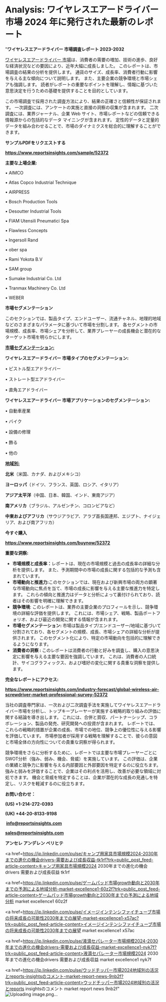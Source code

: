 # Analysis: ワイヤレスエアードライバー市場 2024 年に発行された最新のレポート

"<strong>ワイヤレスエアードライバー 市場調査レポート 2023-2032</strong>

<a href=https://www.reportsinsights.com/sample/52372>ワイヤレスエアードライバー 市場</a>は、消費者の需要の増加、技術の進歩、良好な経済状況などの要因により、近年大幅に成長しました。 このレポートは、市場調査の結果の分析を提供します。 通貨のサイズ、成長率、消費者行動に影響を与える主な傾向について説明します。 また、主要企業の競争環境と市場シェアも強調します。 読者がレポートの重要なポイントを理解し、情報に基づいた意思決定を行うための基礎を提供することを目的としています。

この市場調査で採用された調査方法により、結果の正確さと信頼性が保証されます。 一次調査には、アンケートの実施と直接の洞察の収集が含まれます。 二次調査には、業界ジャーナル、企業 Web サイト、市場レポートなどの信頼できる情報源からの包括的なデータ マイニングが含まれます。 定性的データと定量的データを組み合わせることで、市場のダイナミクスを総合的に理解することができます。

<strong><b>サンプルPDFをリクエストする</b></strong>

<a href=https://www.reportsinsights.com/sample/52372><strong><u>https://www.reportsinsights.com/sample/52372</u></strong></a>

<strong>主要な上場企業:</strong>

• AIMCO

• Atlas Copco Industrial Technique

• AIRPRESS

• Bosch Production Tools

• Desoutter Industrial Tools

• FIAM Utensili Pneumatici Spa

• Flawless Concepts

• Ingersoll Rand

• ober spa

• Rami Yokota B.V

• SAM group

• Sumake Industrial Co.  Ltd

• Tranmax Machinery Co.  Ltd

• WEBER

<strong>市場セグメンテーション</strong>

このセクションでは、製品タイプ、エンドユーザー、流通チャネル、地理的地域などのさまざまなパラメータに基づいて市場を分割します。 各セグメントの市場規模、成長率、市場シェアを分析して、業界プレーヤーの成長機会と潜在的なターゲット市場を明らかにします。

<strong><u>市場セグメンテーション</u></strong><strong><u>:</u></strong>

<strong>ワイヤレスエアードライバー 市場タイプのセグメンテーション:</strong>

• ピストル型エアドライバー

• ストレート型エアドライバー

• 直角エアドライバー

<strong>ワイヤレスエアードライバー 市場アプリケーションのセグメンテーション:</strong>

• 自動車産業

• バイク

• 設備の修理

• 飾る

• 他の

<strong><u>地域別</u></strong><strong><u>:</u></strong>

<strong>北米</strong>（米国、カナダ、およびメキシコ）

<strong>ヨーロッパ</strong>（ドイツ、フランス、英国、ロシア、イタリア）

<strong>アジア太平洋</strong>（中国、日本、韓国、インド、東南アジア）

<strong>南アメリカ</strong>（ブラジル、アルゼンチン、コロンビアなど）

<strong>中東およびアフリカ</strong>（サウジアラビア、アラブ首長国連邦、エジプト、ナイジェリア、および南アフリカ）

<strong>今すぐ購入</strong>

<a href=https://www.reportsinsights.com/buynow/52372><strong><u>https://www.reportsinsights.com/buynow/52372</u></strong></a>

<strong>重要な洞察:</strong>
<ul>
  <li><strong>市場規模と成長率：</strong>レポートは、現在の市場規模と過去の成長率の詳細な分析を提供します。 また、予測期間中の市場の成長に関する包括的な予測も含まれています。</li>
  <li><strong>市場動向と推進力:</strong>このセクションでは、現在および新興市場の両方の顕著な市場動向に焦点を当て、市場の成長に影響を与える主要な推進力を特定します。 これらの傾向と推進力はデータと分析によって裏付けられており、読者はその影響を明確に理解できます。</li>
  <li><strong>競争環境</strong>: このレポートは、業界の主要企業のプロフィールを示し、競争環境の詳細な評価を提供します。 これには、市場シェア、戦略、製品ポートフォリオ、および最近の開発に関する情報が含まれます。</li>
  <li><strong>市場セグメンテーション: </strong>市場は製品タイプ/エンドユーザー/地域に基づいて分割されており、各セグメントの規模、成長、市場シェアの詳細な分析が提供されます。 このセグメント化により、特定の市場動向を包括的に理解できるようになります。</li>
  <li><strong>消費者の洞察 : </strong>このレポートは消費者の行動と好みを調査し、購入の意思決定に影響を与える主要な要因を強調しています。 これは、消費者の人口統計、サイコグラフィックス、および嗜好の変化に関する貴重な洞察を提供します。</li>
</ul>
<strong>完全なレポートにアクセス:</strong>

<a href=https://www.reportsinsights.com/industry-forecast/global-wireless-air-screwdriver-market-professional-survey-52372><strong><u><b>https://www.reportsinsights.com/industry-forecast/global-wireless-air-screwdriver-market-professional-survey-52372</b></u></strong></a>

当社の調査専門家は、一次および二次調査手法を実施してワイヤレスエアードライバー市場を分析し、トップキープレーヤーが実施する戦略的取り組みの評価に関する結論を導き出します。 これには、合併と買収、パートナーシップ、コラボレーション、製品の発売、研究開発への投資が含まれます。 レポートでは、これらの戦略的措置が企業の成長、市場での地位、競争上の優位性に与える影響を評価しています。 市場参加者が採用する戦略を理解することで、彼らの意図と市場全体の方向性についての貴重な洞察が得られます。

競争環境をさらに分析するために、レポートでは主要な市場プレーヤーごとにSWOT分析（強み、弱み、機会、脅威）を実施しています。 この評価は、企業の業績と競争力に影響を与える内部要因と外部要因を特定するのに役立ちます。 強みと弱みを評価することで、企業はその利点を活用し、改善が必要な領域に対処できます。 機会と脅威を特定することは、企業が潜在的な成長の見通しを特定し、リスクを軽減するのに役立ちます。

<strong>お問い合わせ：</strong>

<strong>(US) +1-214-272-0393</strong>

<strong>(UK) +44-20-8133-9198</strong>

<strong> </strong><a href=info@reportsinsights.com><strong><u>info@reportsinsights.com</u></strong></a>

<a href=sales@reportsinsights.com><strong><u>sales@reportsinsights.com</u></strong></a>

<strong>アンセレ アンデレン ベリヒテ</strong>

<a href=https://jp.linkedin.com/pulse/キャンプ用家具市場規模2024-2030年までの進化の機会drivers-需要および成長収益-tk1rf?trk=public_post_feed-article-content>キャンプ用家具市場規模2024 2030年までの進化の機会drivers 需要および成長収益 tk1rf</a>

<a href=https://jp.linkedin.com/pulse/ゲームパッド市場growth動向と2030年までの予測による地域分析-market-excellence1-60z2f?trk=public_post_feed-article-content>ゲームパッド市場growth動向と2030年までの予測による地域分析 market excellence1 60z2f</a>

<a href=https://jp.linkedin.com/pulse/イメージインテンシファイチューブ市場の将来成長の可能性2030年までの展望-market-excellence1-x57ac?trk=public_post_feed-article-content>イメージインテンシファイチューブ市場の将来成長の可能性2030年までの展望 market excellence1 x57ac</a>

<a href=https://jp.linkedin.com/pulse/液滴セパレーター市場規模2024-2030年までの進化の機会drivers-需要および成長収益-market-excellence1-nyk7f?trk=public_post_feed-article-content>液滴セパレーター市場規模2024 2030年までの進化の機会drivers 需要および成長収益 market excellence1 nyk7f</a>

<a href=https://jp.linkedin.com/pulse/ウッドチッパー市場2024地域別の活況とreports-insightsのコメント-market-report-news-9nb2f?trk=public_post_feed-article-content>ウッドチッパー市場2024地域別の活況とreports insightsのコメント market report news 9nb2f</a>"
![Uploading image.png…]()
